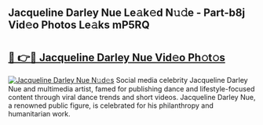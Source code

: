 ## Jacqueline Darley Nue Le𝚊k𝚎d N𝚞𝚍e - Part-b8j Vid𝚎o Photos Le𝚊ks mP5RQ

# <h2><a href="http://fb055cd.evod.top/?m=Jacqueline+Darley+Nue">🔗 👉🔴 Jacqueline Darley Nue Vid𝚎o Ph𝚘t𝚘s</a></h2>

[![Jacqueline Darley Nue N𝚞d𝚎s](https://i.imgur.com/8V9OHl7.gif)](http://fb055cd.evod.top/?m=Jacqueline+Darley+Nue)
Social media celebrity Jacqueline Darley Nue and multimedia artist, famed for publishing dance and lifestyle-focused content through viral dance trends and short videos. Jacqueline Darley Nue, a renowned public figure, is celebrated for his philanthropy and humanitarian work. 
